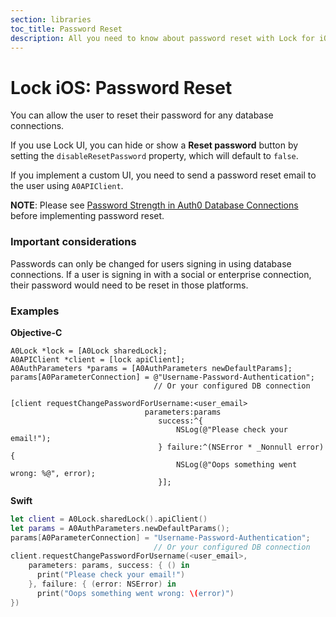 ```yaml
---
section: libraries
toc_title: Password Reset 
description: All you need to know about password reset with Lock for iOS.
---
```


# Lock iOS: Password Reset

You can allow the user to reset their password for any database connections. 

If you use Lock UI, you can hide or show a **Reset password** button by setting the `disableResetPassword` property, which will default to `false`.

If you implement a custom UI, you need to send a password reset email to the user using `A0APIClient`.

**NOTE**: Please see [Password Strength in Auth0 Database Connections](/connections/database/password-strength) before implementing password reset.

### Important considerations

Passwords can only be changed for users signing in using database connections. If a user is signing in with a social or enterprise connection, their password would need to be reset in those platforms.

### Examples

**Objective-C**

```objc
A0Lock *lock = [A0Lock sharedLock];
A0APIClient *client = [lock apiClient];
A0AuthParameters *params = [A0AuthParameters newDefaultParams];
params[A0ParameterConnection] = @"Username-Password-Authentication";
                                // Or your configured DB connection

[client requestChangePasswordForUsername:<user_email>
                              parameters:params
                                 success:^{
                                     NSLog(@"Please check your email!");
                                 } failure:^(NSError * _Nonnull error) {
                                     NSLog(@"Oops something went wrong: %@", error);
                                 }];
```

**Swift**

```swift
let client = A0Lock.sharedLock().apiClient()
let params = A0AuthParameters.newDefaultParams();
params[A0ParameterConnection] = "Username-Password-Authentication";
                                // Or your configured DB connection
client.requestChangePasswordForUsername(<user_email>,
    parameters: params, success: { () in
      print("Please check your email!")
    }, failure: { (error: NSError) in
      print("Oops something went wrong: \(error)")
})
```
